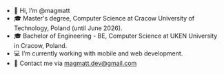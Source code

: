 - 👋 Hi, I’m @magmatt
- 🎓 Master's degree, Computer Science at Cracow University of Technology, Poland (until June 2026).
- 🎓 Bachelor of Engineering - BE, Computer Science at UKEN University in Cracow, Poland.
- 💻 I’m currently working with mobile and web development.
- 📱 Contact me via magmatt.dev@gmail.com

<!---
magmatti/magmatti is a ✨ special ✨ repository because its `README.md` (this file) appears on your GitHub profile.
You can click the Preview link to take a look at your changes.
--->
